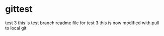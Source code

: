 # gittest
test 3 
this is test branch readme file for test 3
this is now modified with pull to local git
